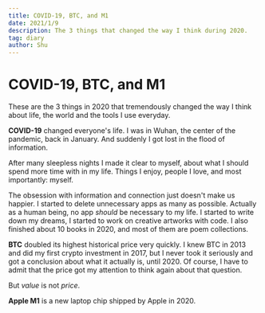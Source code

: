 ```yaml
---
title: COVID-19, BTC, and M1
date: 2021/1/9
description: The 3 things that changed the way I think during 2020.
tag: diary
author: Shu
---
```


# COVID-19, BTC, and M1

These are the 3 things in 2020 that tremendously changed the way I think about life, the world and the tools I use everyday.

**COVID-19** changed everyone's life. I was in Wuhan, the center of the pandemic, back in January. 
And suddenly I got lost in the flood of information.

After many sleepless nights I made it clear to myself, about what I should spend more time with in my life. Things I enjoy, people I love, and most importantly: myself.

The obsession with information and connection just doesn't make us happier. I started to delete unnecessary apps as many as possible. Actually as a human being, no app _should_ be necessary to my life. I started to write down my dreams, I started to work on creative artworks with code. I also finished about 10 books in 2020, and most of them are poem collections.

**BTC** doubled its highest historical price very quickly. I knew BTC in 2013 and did my first crypto investment in 2017, but I never took it seriously and got a conclusion about what it actually is, until 2020. Of course, I have to admit that the price got my attention to think again about that question. 

But _value_ is not _price_.

**Apple M1** is a new laptop chip shipped by Apple in 2020.
